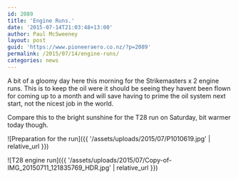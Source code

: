 ```yaml
---
id: 2089
title: 'Engine Runs.'
date: '2015-07-14T21:03:48+13:00'
author: Paul McSweeney
layout: post
guid: 'https://www.pioneeraero.co.nz/?p=2089'
permalink: /2015/07/14/engine-runs/
categories: news
---
```


A bit of a gloomy day here this morning for the Strikemasters x 2 engine runs. This is to keep the oil were it should be seeing they havent been flown for coming up to a month and will save having to prime the oil system next start, not the nicest job in the world.

Compare this to the bright sunshine for the T28 run on Saturday, bit warmer today though.

![Preparation for the run]({{ '/assets/uploads/2015/07/P1010619.jpg' | relative_url }})

![T28 engine run]({{ '/assets/uploads/2015/07/Copy-of-IMG_20150711_121835769_HDR.jpg' | relative_url }})

